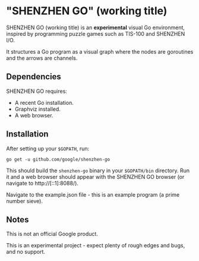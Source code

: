 # "SHENZHEN GO" (working title)

SHENZHEN GO (working title) is an **experimental** visual Go environment, inspired by programming puzzle games such as TIS-100 and SHENZHEN I/O.

It structures a Go program as a visual graph where the nodes are goroutines and the arrows are channels. 

## Dependencies

SHENZHEN GO requires:

*   A recent Go installation.
*   Graphviz installed.
*   A web browser.

## Installation

After setting up your `$GOPATH`, run:

    go get -u github.com/google/shenzhen-go

This should build the `shenzhen-go` binary in your `$GOPATH/bin` directory.
Run it and a web browser should appear with the SHENZHEN GO browser (or navigate to 
http://[::1]:8088/).

Navigate to the example.json file - this is an example program (a prime number sieve).


## Notes

This is not an official Google product.

This is an experimental project - expect plenty of rough edges and bugs, and no support.